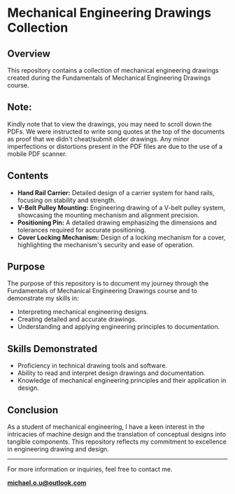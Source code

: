 # Mechanical Engineering Drawings Collection

## Overview

This repository contains a collection of mechanical engineering drawings created during the Fundamentals of Mechanical Engineering Drawings course. 
## Note: 
Kindly note that to view the drawings, you may need to scroll down the PDFs. We were instructed to write song quotes at the top of the documents as proof that we didn't cheat/submit older drawings. Any minor imperfections or distortions present in the PDF files are due to the use of a mobile PDF scanner. 
## Contents

- **Hand Rail Carrier:** Detailed design of a carrier system for hand rails, focusing on stability and strength.
- **V-Belt Pulley Mounting:** Engineering drawing of a V-belt pulley system, showcasing the mounting mechanism and alignment precision.
- **Positioning Pin:** A detailed drawing emphasizing the dimensions and tolerances required for accurate positioning.
- **Cover Locking Mechanism:** Design of a locking mechanism for a cover, highlighting the mechanism's security and ease of operation.

## Purpose

The purpose of this repository is to document my journey through the Fundamentals of Mechanical Engineering Drawings course and to demonstrate my skills in:
- Interpreting mechanical engineering designs.
- Creating detailed and accurate drawings.
- Understanding and applying engineering principles to documentation.

## Skills Demonstrated

- Proficiency in technical drawing tools and software.
- Ability to read and interpret design drawings and documentation.
- Knowledge of mechanical engineering principles and their application in design.

## Conclusion

As a student of mechanical engineering, I have a keen interest in the intricacies of machine design and the translation of conceptual designs into tangible components. This repository reflects my commitment to excellence in engineering drawing and design.

---

For more information or inquiries, feel free to contact me.

**michael.o.u@outlook.com**
